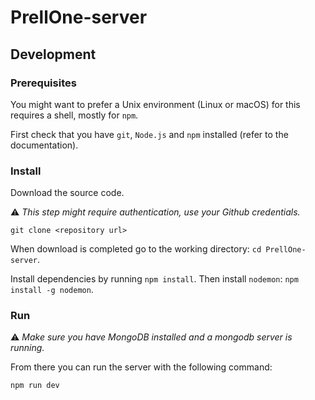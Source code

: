 # PrellOne-server
## Development

### Prerequisites

You might want to prefer a Unix environment (Linux or macOS) for this requires a shell, mostly for `npm`.

First check that you have `git`, `Node.js` and `npm` installed (refer to the documentation).

### Install

Download the source code.

:warning: *This step might require authentication, use your Github credentials.*

```
git clone <repository url>
```

When download is completed go to the working directory: `cd PrellOne-server`.

Install dependencies by running `npm install`.
Then install `nodemon`: `npm install -g nodemon`.

### Run
:warning: *Make sure you have MongoDB installed and a mongodb server is running.*

From there you can run the server with the following command:

```
npm run dev
```